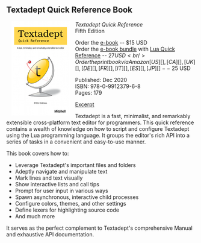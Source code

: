 ## Textadept Quick Reference Book

<script src="https://gumroad.com/js/gumroad.js"></script>

<div style="float: left; margin: 0 1em 0 1em;">
  <img src="images/quickref_small.png" alt="" style="border-width: 1px;"/>
</div>

*Textadept Quick Reference*<br/>
Fifth Edition

Order the <a href="https://gum.co/textadept_ebook" target="_blank">e-book</a> -- $15 USD<br/>
Order the <a href="https://gum.co/qr_bundle" target="_blank">e-book bundle</a> with
[Lua Quick Reference][] -- $27 USD<br/>
Order the print book via Amazon [US][], [CA][], [UK][], [DE][], [FR][], [IT][], [ES][], [JP][] --
~$25 USD

Published: Dec 2020<br/>
ISBN: 978-0-9912379-6-8<br/>
Pages: 179

[Excerpt][]

Textadept is a fast, minimalist, and remarkably extensible cross-platform text editor for
programmers. This quick reference contains a wealth of knowledge on how to script and configure
Textadept using the Lua programming language. It groups the editor's rich API into a series of
tasks in a convenient and easy-to-use manner.

This book covers how to:

* Leverage Textadept's important files and folders
* Adeptly navigate and manipulate text
* Mark lines and text visually
* Show interactive lists and call tips
* Prompt for user input in various ways
* Spawn asynchronous, interactive child processes
* Configure colors, themes, and other settings
* Define lexers for highlighting source code
* And much more

It serves as the perfect complement to Textadept's comprehensive Manual and exhaustive API
documentation.

[Lua Quick Reference]: https://orbitalquark.github.io/lua-quick-reference
[US]: https://www.amazon.com/dp/099123796X/
[CA]: https://www.amazon.ca/dp/099123796X/
[UK]: https://www.amazon.co.uk/dp/099123796X/
[DE]: https://www.amazon.de/dp/099123796X/
[FR]: https://www.amazon.fr/dp/099123796X/
[IT]: https://www.amazon.it/dp/099123796X/
[ES]: https://www.amazon.es/dp/099123796X/
[JP]: https://www.amazon.co.jp/dp/099123796X/
[Excerpt]: https://github.com/orbitalquark/textadept/blob/default/docs/quickref_excerpt.pdf
